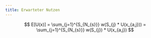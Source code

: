 ```yaml
---
title: Erwarteter Nutzen
---
```

$$
E[U(x)] = \sum_{j=1}^{S_{N_{s}}} w(S_{j} * U(x_{a,j})) = \sum_{j=1}^{S_{N_{s}}} w(S_{j}) * U(x_{a,j})
$$
